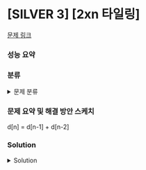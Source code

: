 # [SILVER 3] [2xn 타일링]

[문제 링크](https://www.acmicpc.net/problem/11726) 

### 성능 요약

### 분류

<details><summary>문제 분류</summary> 

[다이내믹 프로그래밍]

</details>

### 문제 요약 및 해결 방안 스케치

d[n] = d[n-1] + d[n-2]

### Solution

<details><summary>Solution</summary> 

[Source Code]

</details>
